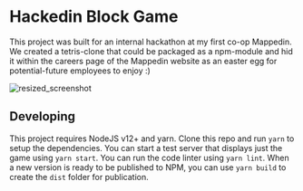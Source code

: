 # Hackedin Block Game
This project was built for an internal hackathon at my first co-op Mappedin. We created a tetris-clone that could be packaged as a npm-module and hid it within the careers page of the Mappedin website as an easter egg for potential-future employees to enjoy :) 

![resized_screenshot](https://user-images.githubusercontent.com/25446592/188510898-1ffdcf05-1361-4d64-817d-f92d1e7f5f47.png)

## Developing
This project requires NodeJS v12+ and yarn. Clone this repo and run `yarn` to setup the dependencies. You can start a test server that displays just the game using `yarn start`. You can run the code linter using `yarn lint`. When a new version is ready to be published to NPM, you can use `yarn build` to create the `dist` folder for publication.
